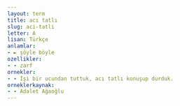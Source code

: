 ```yaml
---
layout: term
title: acı tatlı
slug: aci-tatli
letter: A
lisan: Türkçe
anlamlar:
- ► şöyle böyle
ozellikler:
- - zarf
ornekler:
- - İşi bir ucundan tuttuk, acı tatlı konuşup durduk.
orneklerkaynak:
- - Adalet Ağaoğlu
---
```

